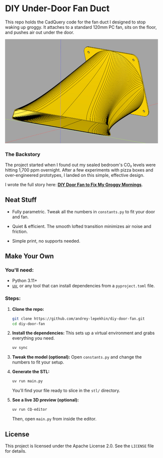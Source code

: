 # DIY Under-Door Fan Duct

This repo holds the CadQuery code for the fan duct I designed to stop waking up groggy. It attaches to a standard 120mm PC fan, sits on the floor, and pushes air out under the door.

![CAD model of the v4 fan duct](https://raw.githubusercontent.com/andrey-lepekhin/diy-door-fan/main/2025-06-23-v4-cad.jpg)

### The Backstory

The project started when I found out my sealed bedroom's CO₂ levels were hitting 1,700 ppm overnight. After a few experiments with pizza boxes and over-engineered prototypes, I landed on this simple, effective design.

I wrote the full story here: **[DIY Door Fan to Fix My Groggy Mornings](https://www.lepekhin.com/2025/06/22/DIY-Door-Fan-to-Fix-My-Groggy-Mornings)**.

## Neat Stuff

- Fully parametric. Tweak all the numbers in `constants.py` to fit your door and fan.

- Quiet & efficient. The smooth lofted transition minimizes air noise and friction.

- Simple print, no supports needed.

## Make Your Own

### You'll need:
- Python 3.11+
- [uv](https://github.com/astral-sh/uv), or any tool that can install dependencies from a `pyproject.toml` file.

### Steps:

1.  **Clone the repo:**
    ```sh
    git clone https://github.com/andrey-lepekhin/diy-door-fan.git
    cd diy-door-fan
    ```

2.  **Install the dependencies:**
    This sets up a virtual environment and grabs everything you need.
    ```sh
    uv sync
    ```

3.  **Tweak the model (optional):**
    Open `constants.py` and change the numbers to fit your setup.

4.  **Generate the STL:**
    ```sh
    uv run main.py
    ```
    You'll find your file ready to slice in the `stl/` directory.

5.  **See a live 3D preview (optional):**
    ```sh
    uv run CQ-editor
    ```
    Then, open `main.py` from inside the editor.

## License

This project is licensed under the Apache License 2.0. See the `LICENSE` file for details.